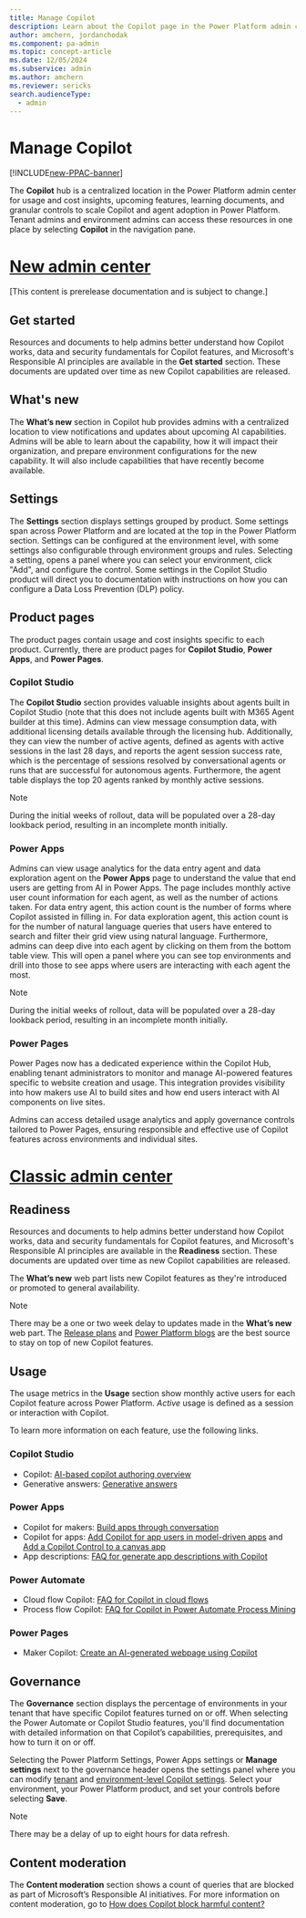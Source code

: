 ```yaml
---
title: Manage Copilot
description: Learn about the Copilot page in the Power Platform admin center for documents, insights, and controls related to Power Platform Copilots.
author: amchern, jordanchodak
ms.component: pa-admin
ms.topic: concept-article
ms.date: 12/05/2024
ms.subservice: admin
ms.author: amchern
ms.reviewer: sericks
search.audienceType:
  - admin
---
```


# Manage Copilot

[!INCLUDE[new-PPAC-banner](~/includes/new-PPAC-banner.md)]

The **Copilot** hub is a centralized location in the Power Platform admin center for usage and cost insights, upcoming features, learning documents, and granular controls to scale Copilot and agent adoption in Power Platform. Tenant admins and environment admins can access these resources in one place by selecting **Copilot** in the navigation pane.

# [New admin center](#tab/new)

[This content is prerelease documentation and is subject to change.]

## Get started 

Resources and documents to help admins better understand how Copilot works, data and security fundamentals for Copilot features, and Microsoft's Responsible AI principles are available in the **Get started** section. These documents are updated over time as new Copilot capabilities are released. 

## What's new

The **What’s new** section in Copilot hub provides admins with a centralized location to view notifications and updates about upcoming AI capabilities. Admins will be able to learn about the capability, how it will impact their organization, and prepare environment configurations for the new capability. It will also include capabilities that have recently become available. 

## Settings

The **Settings** section displays settings grouped by product. Some settings span across Power Platform and are located at the top in the Power Platform section. Settings can be configured at the environment level, with some settings also configurable through environment groups and rules. Selecting a setting, opens a panel where you can select your environment, click "Add", and configure the control. Some settings in the Copilot Studio product will direct you to documentation with instructions on how you can configure a Data Loss Prevention (DLP) policy.

## Product pages 
The product pages contain usage and cost insights specific to each product. Currently, there are product pages for **Copilot Studio**, **Power Apps**, and **Power Pages**.

### Copilot Studio

The **Copilot Studio** section provides valuable insights about agents built in Copilot Studio (note that this does not include agents built with M365 Agent builder at this time). Admins can view message consumption data, with additional licensing details available through the licensing hub. Additionally, they can view the number of active agents, defined as agents with active sessions in the last 28 days, and reports the agent session success rate, which is the percentage of sessions resolved by conversational agents or runs that are successful for autonomous agents. Furthermore, the agent table displays the top 20 agents ranked by monthly active sessions.  

> [!Note]
> During the initial weeks of rollout, data will be populated over a 28-day lookback period, resulting in an incomplete month initially.

### Power Apps

Admins can view usage analytics for the data entry agent and data exploration agent on the **Power Apps** page to understand the value that end users are getting from AI in Power Apps.  The page includes monthly active user count information for each agent, as well as the number of actions taken.  For data entry agent, this action count is the number of forms where Copilot assisted in filling in. For data exploration agent, this action count is for the number of natural language queries that users have entered to search and filter their grid view using natural language.  Furthermore, admins can deep dive into each agent by clicking on them from the bottom table view.  This will open a panel where you can see top environments and drill into those to see apps where users are interacting with each agent the most. 

> [!Note]
> During the initial weeks of rollout, data will be populated over a 28-day lookback period, resulting in an incomplete month initially.

### Power Pages

Power Pages now has a dedicated experience within the Copilot Hub, enabling tenant administrators to monitor and manage AI-powered features specific to website creation and usage. This integration provides visibility into how makers use AI to build sites and how end users interact with AI components on live sites. 

Admins can access detailed usage analytics and apply governance controls tailored to Power Pages, ensuring responsible and effective use of Copilot features across environments and individual sites. 

# [Classic admin center](#tab/classic)

## Readiness 

Resources and documents to help admins better understand how Copilot works, data and security fundamentals for Copilot features, and Microsoft's Responsible AI principles are available in the **Readiness** section. These documents are updated over time as new Copilot capabilities are released. 

The **What’s new** web part lists new Copilot features as they're introduced or promoted to general availability. 

> [!Note]
> There may be a one or two week delay to updates made in the **What’s new** web part. The [Release plans](/dynamics365/release-plans/) and [Power Platform blogs](https://www.microsoft.com/power-platform/blog) are the best source to stay on top of new Copilot features. 

## Usage 

The usage metrics in the **Usage** section show monthly active users for each Copilot feature across Power Platform. _Active_ usage is defined as a session or interaction with Copilot. 

To learn more information on each feature, use the following links.

### Copilot Studio 

- Copilot: [AI-based copilot authoring overview](/microsoft-copilot-studio/nlu-gpt-overview)
- Generative answers: [Generative answers](/microsoft-copilot-studio/nlu-boost-conversations)
  
### Power Apps 

- Copilot for makers: [Build apps through conversation](/power-apps/maker/canvas-apps/ai-conversations-create-app)
- Copilot for apps: [Add Copilot for app users in model-driven apps](/power-apps/maker/model-driven-apps/add-ai-copilot) and [Add a Copilot Control to a canvas app](/power-apps/maker/canvas-apps/add-ai-copilot)
- App descriptions: [FAQ for generate app descriptions with Copilot](/power-apps/maker/common/ai-app-descriptions-faq)

### Power Automate  

- Cloud flow Copilot: [FAQ for Copilot in cloud flows](/power-automate/faqs-copilot)
- Process flow Copilot: [FAQ for Copilot in Power Automate Process Mining](/power-automate/faqs-copilot-in-process-mining)

### Power Pages 

- Maker Copilot: [Create an AI-generated webpage using Copilot](/power-pages/getting-started/create-page-copilot)

## Governance 

The **Governance** section displays the percentage of environments in your tenant that have specific Copilot features turned on or off. When selecting the Power Automate or Copilot Studio features, you'll find documentation with detailed information on that Copilot’s capabilities, prerequisites, and how to turn it on or off.  

Selecting the Power Platform Settings, Power Apps settings or **Manage settings** next to the governance header opens the settings panel where you can modify [tenant](../tenant-settings.md) and [environment-level Copilot settings](../settings-features.md#copilot-preview). Select your environment, your Power Platform product, and set your controls before selecting **Save**. 

> [!Note]
> There may be a delay of up to eight hours for data refresh.

## Content moderation 

The **Content moderation** section shows a count of queries that are blocked as part of Microsoft’s Responsible AI initiatives. For more information on content moderation, go to [How does Copilot block harmful content?](../../faqs-copilot-data-security-privacy.md#how-does-copilot-block-harmful-content)

